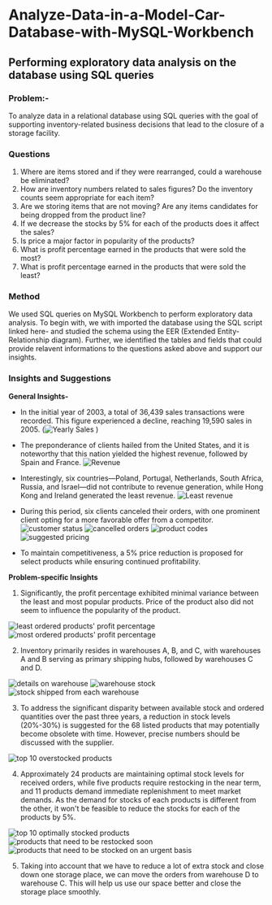 # Analyze-Data-in-a-Model-Car-Database-with-MySQL-Workbench
## Performing exploratory data analysis on the database using SQL queries
### Problem:-
To analyze data in a relational database using SQL queries with the goal of supporting inventory-related business decisions that lead to the closure of a storage facility.
### Questions 

1) Where are items stored and if they were rearranged, could a warehouse be eliminated?
2) How are inventory numbers related to sales figures? Do the inventory counts seem appropriate for each item?
3) Are we storing items that are not moving? Are any items candidates for being dropped from the product line?
4) If we decrease the stocks by 5% for each of the products does it affect the sales?
5) Is price a major factor in popularity of the products?
6) What is profit percentage earned in the products that were sold the most?
7) What is profit percentage earned in the products that were sold the least?

### Method
We used SQL queries on MySQL Workbench to perform exploratory data analysis. To begin with, we with imported the database using the SQL script linked here-     and studied the schema using the EER (Extended Entity-Relationship diagram). Further, we identified the tables and fields that could provide relavent informations to the questions asked above and support our insights.


### Insights and Suggestions
**General Insights-**
- In the initial year of 2003, a total of 36,439 sales transactions were recorded. This figure experienced a decline, reaching 19,590 sales in 2005. (![Yearly Sales](https://github.com/aparajita1721/Analyze-Data-in-a-Model-Car-Database-with-MySQL-Workbench/assets/143907878/e2830b0e-adff-471d-bc06-2c6fc9d69a5f)
)

- The preponderance of clients hailed from the United States, and it is noteworthy that this nation yielded the highest revenue, followed by Spain and France. ![Revenue](https://github.com/aparajita1721/Analyze-Data-in-a-Model-Car-Database-with-MySQL-Workbench/assets/143907878/a091992e-0556-4038-91a1-21cccf2e576b)


- Interestingly, six countries—Poland, Portugal, Netherlands, South Africa, Russia, and Israel—did not contribute to revenue generation, while Hong Kong and Ireland generated the least revenue. ![Least revenue](https://github.com/aparajita1721/Analyze-Data-in-a-Model-Car-Database-with-MySQL-Workbench/assets/143907878/c261d86a-5782-45d1-8ca6-e61ac7a43e15)

- During this period, six clients canceled their orders, with one prominent client opting for a more favorable offer from a competitor. ![customer status](https://github.com/aparajita1721/Analyze-Data-in-a-Model-Car-Database-with-MySQL-Workbench/assets/143907878/fd97f953-7a1c-4c33-a589-24dab8dc5ecb)
![cancelled orders](https://github.com/aparajita1721/Analyze-Data-in-a-Model-Car-Database-with-MySQL-Workbench/assets/143907878/8666e062-63d2-4279-b576-199c9850ba96)
![product codes](https://github.com/aparajita1721/Analyze-Data-in-a-Model-Car-Database-with-MySQL-Workbench/assets/143907878/73c43b13-718f-4b94-aba0-3726eb043e7a)
![suggested pricing](https://github.com/aparajita1721/Analyze-Data-in-a-Model-Car-Database-with-MySQL-Workbench/assets/143907878/6eca04ef-8d1b-4c91-9a71-36007fb9f6fb)



- To maintain competitiveness, a 5% price reduction is proposed for select products while ensuring continued profitability.

**Problem-specific Insights**
1. Significantly, the profit percentage exhibited minimal variance between the least and most popular products. Price of the product also did not seem to influence the popularity of the product.

![least ordered products' profit percentage](https://github.com/aparajita1721/Analyze-Data-in-a-Model-Car-Database-with-MySQL-Workbench/assets/143907878/d357dd16-9ca9-405f-860f-82264d901122)
![most ordered products' profit percentage](https://github.com/aparajita1721/Analyze-Data-in-a-Model-Car-Database-with-MySQL-Workbench/assets/143907878/6c771de2-0ab6-4ea6-a494-021c108f9830)

2.  Inventory primarily resides in warehouses A, B, and C, with warehouses A and B serving as primary shipping hubs, followed by warehouses C and D.

![details on warehouse](https://github.com/aparajita1721/Analyze-Data-in-a-Model-Car-Database-with-MySQL-Workbench/assets/143907878/309fe3b0-59af-495f-a057-111c71e46402)
![warehouse stock](https://github.com/aparajita1721/Analyze-Data-in-a-Model-Car-Database-with-MySQL-Workbench/assets/143907878/1a594039-332e-406e-b8af-07cd58585d78)
![stock shipped from each warehouse](https://github.com/aparajita1721/Analyze-Data-in-a-Model-Car-Database-with-MySQL-Workbench/assets/143907878/16f67c1b-714d-40e7-bd45-526fef48a648)

3. To address the significant disparity between available stock and ordered quantities over the past three years, a reduction in stock levels (20%-30%) is suggested for the 68 listed products that may potentially become obsolete with time. However, precise numbers should be discussed with the supplier.

![top 10 overstocked products](https://github.com/aparajita1721/Analyze-Data-in-a-Model-Car-Database-with-MySQL-Workbench/assets/143907878/f546db1a-cc18-40b3-9b1c-2b415572ba35)

4. Approximately 24 products are maintaining optimal stock levels for received orders, while five products require restocking in the near term, and 11 products demand immediate replenishment to meet market demands. As the demand for stocks of each products is different from the other, it won't be feasible to reduce the stocks for each of the products by 5%.

![top 10 optimally stocked products](https://github.com/aparajita1721/Analyze-Data-in-a-Model-Car-Database-with-MySQL-Workbench/assets/143907878/818e5832-d81f-4191-a63f-e5eca06a05df)
![products that need to be restocked soon](https://github.com/aparajita1721/Analyze-Data-in-a-Model-Car-Database-with-MySQL-Workbench/assets/143907878/16fc5883-1daa-4ea7-839b-ae769dde3275)
![products that need to be stocked on an urgent basis](https://github.com/aparajita1721/Analyze-Data-in-a-Model-Car-Database-with-MySQL-Workbench/assets/143907878/55a22156-0dee-456b-b509-f533422ede06)

5. Taking into account that we have to reduce a lot of extra stock and close down one storage place, we can move the orders from warehouse D to warehouse C. This will help us use our space better and close the storage place smoothly.
